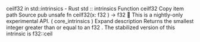 ceilf32 in std::intrinsics - Rust
std
::
intrinsics
Function
ceilf32
Copy item path
Source
pub unsafe fn ceilf32(x:
f32
) ->
f32
🔬
This is a nightly-only experimental API. (
core_intrinsics
)
Expand description
Returns the smallest integer greater than or equal to an
f32
.
The stabilized version of this intrinsic is
f32::ceil